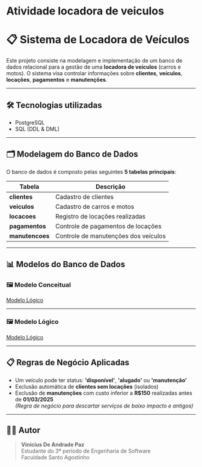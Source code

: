 # Atividade locadora de veiculos
# 📋 Sistema de Locadora de Veículos

Este projeto consiste na modelagem e implementação de um banco de dados relacional para a gestão de uma **locadora de veículos** (carros e motos). O sistema visa controlar informações sobre **clientes**, **veículos**, **locações**, **pagamentos** e **manutenções**.

---

## 🛠️ Tecnologias utilizadas

- PostgreSQL
- SQL (DDL & DML)

---

## 🗂️ Modelagem do Banco de Dados

O banco de dados é composto pelas seguintes **5 tabelas principais**:

| Tabela | Descrição |
|--------|-----------|
| **clientes** | Cadastro de clientes |
| **veiculos** | Cadastro de carros e motos |
| **locacoes** | Registro de locações realizadas |
| **pagamentos** | Controle de pagamentos de locações |
| **manutencoes** | Controle de manutenções dos veículos |

---

## 📊 Modelos do Banco de Dados

### 🖼️ Modelo Conceitual

[Modelo Lógico](https://raw.githubusercontent.com/NoKKziN/Imagens/Modelos/Modelo_conceitual.png)

---

### 🖼️ Modelo Lógico


[Modelo Lógico](https://raw.githubusercontent.com/NoKKziN/Imagens/Modelos/Modelo_logica.png)

---

## 📋 Regras de Negócio Aplicadas

- Um veículo pode ter status: **'disponível'**, **'alugado'** ou **'manutenção'**
- Exclusão automática de **clientes sem locações** (isolados)
- Exclusão de **manutenções** com custo inferior a **R$150** realizadas antes de **01/03/2025**  
*(Regra de negócio para descartar serviços de baixo impacto e antigos)*

---

## 👨‍💻 Autor

> **Vinicius De Andrade Paz**  
> Estudante do 3º período de Engenharia de Software  
> Faculdade Santo Agostinho

